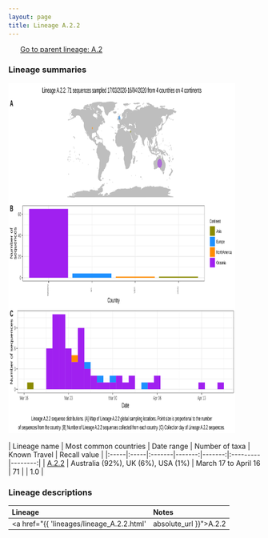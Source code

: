```yaml
---
layout: page
title: Lineage A.2.2
---
```




<p>
<ul class="actions small">
	 <a href="{{ 'lineages/lineage_A.2.html' | absolute_url }}" class="button special fit">Go to parent lineage: A.2</a>
</ul>
</p>
<h3> Lineage summaries</h3>

<img src="../assets/images/A.2.2.svg" alt="A.2.2 lineage summary figure" width="90%" height="700px" />


| Lineage name | Most common countries | Date range | Number of taxa | Known Travel | Recall value |
|:-----|:-----|:-------|-------:|-------:|:---------|--------:|
| <a href="{{ 'lineages/lineage_A.2.2.html' | absolute_url }}">A.2.2</a> | Australia (92%), UK (6%), USA (1%) | March 17 to April 16 | 71 |  | 1.0 |

<h3>Lineage descriptions</h3>

| Lineage | Notes |
|:-----|:-----|
| <a href="{{ 'lineages/lineage_A.2.2.html' | absolute_url }}">A.2.2</a> | Australian lineage nested within the diversity of A.2 |

